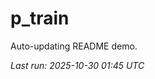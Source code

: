 # p_train

Auto-updating README demo.

<!--START_SECTION:status-->
_Last run: 2025-10-30 01:45 UTC_
<!--END_SECTION:status-->

























































































































































































































































































































































































































































































































































































































































































































































































































































































































































































































































































































































































































































































































































































































































































































































































































































